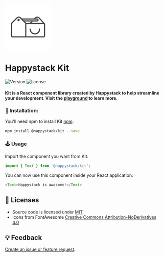 <img src=".github/happystack.png" alt="Happystack" width="150" height="150" />

# Happystack Kit

![Version](https://img.shields.io/badge/Version-0.9.2-green.svg?style=flat)
![license](https://img.shields.io/github/license/mashape/apistatus.svg)


#### Kit is a React component library created by Happystack to help streamline your development. Visit the [playground](http://kit.happystack.io) to learn more.


### 🔧 Installation:
You'll need npm to install Kit [npm](https://www.npmjs.com/):


```bash
npm install @happystack/kit --save
```


### 🕹 Usage
Import the component you want from Kit:
```javascript
import { Text } from '@happystack/kit';
```

You can now use this component inside your React application:
```javascript
<Text>Happystack is awesome!</Text>
```


## 📄 Licenses
* Source code is licensed under [MIT](https://opensource.org/licenses/MIT)
* Icons from FontAwesome [Creative Commons Attribution-NoDerivatives 4.0](http://creativecommons.org/licenses/by-nd/4.0/)


## 💡 Feedback
[Create an issue or feature request](https://github.com/happystacklabs/kit/issues/new).
